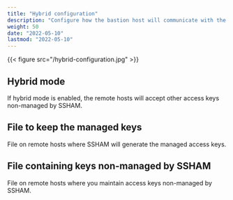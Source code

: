 ```yaml
---
title: "Hybrid configuration"
description: "Configure how the bastion host will communicate with the rest of remote servers"
weight: 50
date: "2022-05-10"
lastmod: "2022-05-10"
---
```


{{< figure src="/hybrid-configuration.jpg" >}}

## Hybrid mode

If hybrid mode is enabled, the remote hosts will accept other access keys non-managed by SSHAM.

## File to keep the managed keys

File on remote hosts where SSHAM will generate the managed access keys.

## File containing keys non-managed by SSHAM

File on remote hosts where you maintain access keys non-managed by SSHAM.
